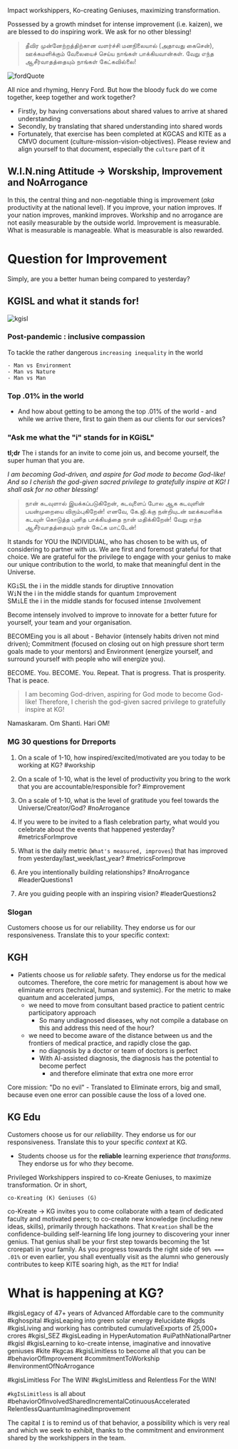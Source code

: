 <!-- title: An Invitation to become You -->

Impact workshippers, Ko-creating Geniuses, maximizing transformation. 

Possessed by a growth mindset for intense improvement (i.e. kaizen), we are blessed to do inspiring work. We ask for no other blessing! 

> தீவிர முன்னேற்றத்திற்கான வளர்ச்சி மனநிலையால் (அதாவது கைசென்), ஊக்கமளிக்கும் வேலையைச் செய்ய நாங்கள் பாக்கியவான்கள். வேறு எந்த ஆசீர்வாதத்தையும் நாங்கள் கேட்கவில்லை!


![fordQuote](https://lh3.googleusercontent.com/gUgQ0EmvENKRfoWtDNRzsKVzx5AYc__g-LdXi9e_zNNdoJTZYM-6g0uYDeRsVlTc5pmn7SfLP4YS3_Re6RSQpDnXU8-9TbiD2B1g2WQd6w-XMheJDN-SH0G3KFEjb4FODnDLTF-ZafsU4IvDTYH9prkrqrdJlEUSFRkI6W_FmJ9GXjyZWU2EEqY2fe0_RxajpyX8FnirgY_LFicnQwZNwxSJD0vZsGmUOVRuP806idSPNlbuJzebqoTEqRSw2LV9c38B0q3e1Xcbifb66F5hsjIIMLVBMpvcj09WvHqUwmAUvLW_tfx9Ryxzf-MfNEqUf2JxiA2KqYkyjWKV_M--GpwhgRU2mPjmpxfwnLRdIjReiPZpt8V44GIvD1p-G80NeMItye-7OmzBJZG4t-tJZyQuwLyVqxe7zFS5LvsdO_yzgRFcZqbJvgSydO43TjslIV3jSJUhP4GEwqlTtUraVv5skkQ4JOhDX9RFuvY-dGbdODCTu6ZXfGm0woXPHtkgz95X7xW2c9u1P5ZxUlBMs7V9rpFn2Td2L9yX1CEKtTZOcBbsoqXFxnkqfJ499_9uEqYRwBddFAw-mLxQQ8GrWm-3cXoOvfR_ef4n9pwPsEtzsfDqwp7zH-OTY_70TjtkIqA_5HMaqSLDRHaE2NohaLvFYESjF2G5yF5l0Zo5Sb6s_31A6HIXJC_ohnsl4kA=w853-h485-no?authuser=0)

All nice and rhyming, Henry Ford. But how the bloody fuck do we come together, keep together and work together? 
  - Firstly, by having conversations about shared values to arrive at shared understanding
  - Secondly, by translating that shared understanding into shared words 
  - Fortunately, that exercise has been completed at KGCAS and KITE as a CMVO document (culture-mission-vision-objectives). Please review and align yourself to that document, especially the ```culture``` part of it

## W.I.N.ning Attitude -> Worskship, Improvement and NoArrogance

In this, the central thing and non-negotiable thing is improvement (*aka* productivity at the national level). If you improve,  your nation improves. If your nation improves, mankind improves. Workship and no arrogance are not easily measurable by the outside world. Improvement is measurable. What is measurable is manageable. What is measurable is also rewarded. 

# Question for Improvement 
Simply, are you a better human being compared to yesterday? 

## KGISL and what it stands for!

![kgisl](https://lh3.googleusercontent.com/LlmLLt0VK98Jbry7vHgrDqcMFQqW2u6fJ5nWj4OGOhuv1K73TW0WQjIwsdFRd-tiJpu17LAWiCnlkk7YaXgTyXh3SHNRcD0rA-c-GVGAbWXaYkIC1rCDjytE1QVEVChkF-SK3bicg0VNXoLSQwwMDi-OpJhi0JakpKLESfNiDtgyqEyNX8CBeRM_AbIJ2chxvzycUBvagtThX8DpNICSRtZmsJDJ2bFBRerJ5UDe9MfAJmhuramGVMSvoq6dEbvsw4JVoIHOXOpMoIFdQkeKPpVy3dDKugDHcQWaDh2dbLxUDxfODPT585ckFjGz_3nc5lmXaH10oM8N-sEiWEnEWZpYs4zVgqBWZln10i8hSTtH9efyh9eWhVG4e5P5fAdEuGkr7YeZb80uEX8sCNvs4WQdDBWxi4ISZAzDVBsGFyts1VpSP6RjNx0NTe0wVR4dJaAlmknuleCVMUuqPSdtnLR6uIOktJGc3oxj_IsOKCFd-hbM2hhdBP8jkk2gHT53-pXaNOJez9i1iEVvnXhyoyFIV2ZGAN7eK2VGxpwc2J4hZImgjOag_IAeZrpB4tZeqY52FzDSR62ZovL83RvFM6Xgpg12Jhl3Pg7_JEyc9BgNhiOHxXm8eDuGA4yWDF1FjBkw-5AGVXQBZaK-I7cttxwyUBDnfQFWmAZSzzAiOfcdwRjz71LLqmbDzYiHzNA=w705-h616-no?authuser=0)

### Post-pandemic : inclusive compassion 

To tackle the rather dangerous ```increasing inequality``` in the world
 
	- Man vs Environment 
	- Man vs Nature
	- Man vs Man

### Top .01% in the world
- And how about getting to be among the top .01% of the world - and while we arrive there, first to gain them as our clients for our services? 


### "Ask me what the "i" stands for in KGiSL"

**tl;dr** The i stands for an invite to come join us, and become yourself, the super human that you are.

_I am becoming God-driven, and aspire for God mode to become God-like! And so I cherish the god-given sacred privilege to gratefully inspire at KG! I shall ask for no other blessing!_
> நான் கடவுளால் இயக்கப்படுகிறேன், கடவுளைப் போல ஆக கடவுளின் பயன்முறையை விரும்புகிறேன்! எனவே, கே.ஜி.க்கு நன்றியுடன் ஊக்கமளிக்க கடவுள் கொடுத்த புனித பாக்கியத்தை நான் மதிக்கிறேன்! வேறு எந்த ஆசீர்வாதத்தையும் நான் கேட்க மாட்டேன்!

It stands for YOU the INDIVIDUAL, who has chosen to be with us, of considering to partner with us. We are first and foremost grateful for that choice. We are grateful for the privilege to engage with your genius to make our unique contribution to the world, to make that meaningful dent in the Universe.

KG```i```SL the i in the middle stands for diruptive ```I```nnovation  
W```i```N the i in the middle stands for quantum ```I```mprovement  
SM```i```LE the i in the middle stands for focused intense ```I```nvolvement  

Become intensely involved to improve to innovate for a better future for yourself, your team and your organisation. 

BECOMEing you is all about - Behavior (intensely habits driven not mind driven); Commitment (focused on closing out on high pressure short term goals made to your mentors) and Environment (energize yourself, and surround yourself with people who will energize you). 

BECOME. You. BECOME. You. Repeat.
That is progress. That is prosperity. That is peace.

> I am becoming God-driven, aspiring for God mode to become God-like! Therefore, I cherish the god-given sacred privilege to gratefully inspire at KG!

Namaskaram. Om Shanti. Hari OM!



### MG 30 questions for Drreports

1. On a scale of 1-10, how inspired/excited/motivated are you today to be working at KG? #workship
2. On a scale of 1-10, what is the level of productivity you bring to the work that you are accountable/responsible for? #improvement
3. On a scale of 1-10, what is the level of gratitude you feel towards the Universe/Creator/God? #noArrogance
4. If you were to be invited to a flash celebration party, what would you celebrate about the events that happened yesterday? #metricsForImprove
5. What is the daily metric (```What's measured, improves```) that has improved from yesterday/last_week/last_year? #metricsForImprove

6. Are you intentionally building relationships? #noArrogance #leaderQuestions1
7. Are you guiding people with an inspiring vision? #leaderQuestions2 

### Slogan
Customers choose us for our reliability. They endorse us for our responsiveness. Translate this to your specific context: 

## KGH 
- Patients choose us for *reliable* safety. They endorse us for the medical outcomes. Therefore, the core metric for management is about how we eliminate errors (technical, human and systemic).  For the metric to make quantum and accelerated jumps, 
	- we need to move from consultant based practice to patient centric participatory approach
		- So many undiagnosed diseases, why not compile a database on this and address this need of the hour?
	- we need to become aware of the distance between us and the frontiers of medical practice, and rapidly close the gap. 
		- no diagnosis by a doctor or team of doctors is perfect
		- With AI-assisted diagnosis, the diagnosis has the potential to become perfect
			- and therefore eliminate that extra one more error 

Core mission: "Do no evil" -  Translated to Eliminate errors, big and small, because even one error can possible cause the loss of a loved one. 

## KG Edu

Customers choose us for our *reliability*. They endorse us for our responsiveness.
Translate this to your specific *context* at KG. 

- Students choose us for the **reliable** learning experience *that transforms*. They endorse us for who *they* become. 

Privileged Workshippers inspired to co-Kreate Geniuses, to maximize transformation. Or in short, 

```co-Kreating (K) Geniuses (G)```

co-Kreate -> KG invites you to come collaborate with a team of  dedicated faculty and motivated peers; to co-create new knowledge (including new ideas, skills), primarily through hackathons.  That ```Kreation``` shall be the confidence-building self-learning life long journey to discovering your inner genius. That genius shall be your first step towards becoming the 1st crorepati in your family. As you progress towards the right side of ```90% === .01%``` or even earlier, you shall eventually visit as the alumni who generously contributes to keep KITE soaring high, as the ```MIT``` for India! 


# What is happening at KG? 
#kgisLegacy of 47+ years of Advanced Affordable care to the community #kghospital
#kgisLeaping into green solar energy #elucidate #kgds
#kgisLiving and working has contributed cumulativeExports of 25,000+ crores #kgisl_SEZ
#kgisLeading in HyperAutomation #uiPathNationalPartner #kgisl
#kgisLearning to ko-create intense, imaginative and innovative geniuses #kite #kgcas
#kgisLimitless to become all that you can be #behaviorOfImprovement #commitmentToWorkship #environmentOfNoArrogance  

#kgisLimitless For The WIN!
#kgIsLimitless and Relentless For the WIN!

```#kgIsLimitless``` is all about #behaviorOfInvolvedSharedIncrementalCotinuousAccelerated
RelentlessQuantumImaginedImprovement

The capital ```I``` is to remind us of that behavior, a possibility which is very real and which we seek to exhibit, thanks to the commitment and environment shared by the workshippers in the team. 




